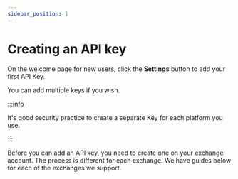 ```yaml
---
sidebar_position: 1
---
```


# Creating an API key

On the welcome page for new users, click the **Settings** button to add your first API Key.

You can add multiple keys if you wish.

:::info 

It's good security practice to create a separate Key for each platform you use.

:::

Before you can add an API key, you need to create one on your exchange account. The process is different for each exchange. We have guides below for each of the exchanges we support.
